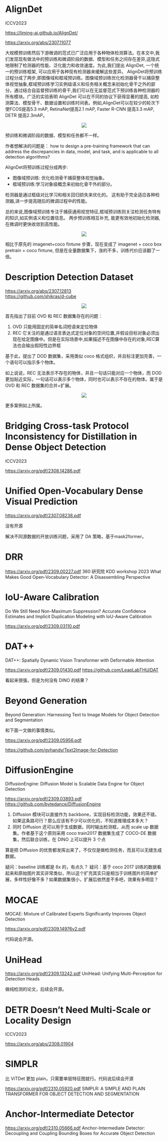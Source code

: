# AlignDet

ICCV2023

https://liming-ai.github.io/AlignDet/

https://arxiv.org/abs/2307.11077

大规模预训练然后下游微调的范式已广泛应用于各种物体检测算法。在本文中,我们发现现有做法中的预训练和微调阶段的数据、模型和任务之间存在差异,这隐式地限制了检测器的性能、泛化能力和收敛速度。为此,我们提出 AlignDet, 一个统一的预训练框架, 可以应用于各种现有检测器来缓解这些差异。 AlignDet将预训练过程分成了两步,即图像域和框域预训练。图像域预训练优化检测器骨干以捕获整体视觉抽象,框域预训练学习实例级语义和任务相关概念来初始化骨干之外的部分。通过结合自监督预训练的骨干,我们可以在无监督范式下预训练各种检测器的所有模块。广泛的实验表明 AlignDet 可以在不同的协议下获得显著的提高, 如检测算法、模型骨干、数据设置和训练时间表。例如,AlignDet可以在较少的轮次下使FCOS提高5.3 mAP, RetinaNet提高2.1 mAP, Faster R-CNN 提高3.3 mAP, DETR 提高2.3mAP。

<div align=center>
<img src="https://github.com/open-mmlab/mmdetection/assets/17425982/a25952ee-4e99-4620-98f6-b3a7e4f42e29"/>
</div>

预训练和微调阶段的数据、模型和任务都不一样。

作者想解决的问题是： how to design a pre-training framework that can address the discrepancies in data, model, and task, and is applicable to all detection algorithms?

AlignDet将预训练过程分成两步:

- 图像域预训练: 优化检测骨干捕获整体视觉抽象。
- 框域预训练:学习对象级概念来初始化骨干外的部分。

检测器是通过框级对比学习和相关回归损失来优化的。 这有助于完全适应各种检测器,进一步提高随后的微调过程中的性能。

总的来说,图像域预训练专注于捕获通用视觉特征,框域预训练则关注检测任务特有的知识,如实例语义和位置信息。 两步预训练相互补充, 能更有效地初始化检测器, 在微调时更快收敛到高性能。

<div align=center>
<img src="https://github.com/open-mmlab/mmdetection/assets/17425982/6886c35b-95f3-4441-b6f1-0a3487c39a82"/>
</div>

相比于原先的 imagenet+coco fintune 步骤，现在变成了 imagenet + coco box pretrain + coco fintune, 但是在全量数据集下，涨的不多，训练代价应该翻了一倍。

# Description Detection Dataset 

https://arxiv.org/abs/2307.12813  
https://github.com/shikras/d-cube

<div align=center>
<img src="https://github.com/open-mmlab/mmdetection/assets/17425982/0870af80-f983-4a0d-8f8b-3ae15cadc3d7"/>
</div>

首先指出了目前 OVD 和 REC 数据集存在的问题：

1. OVD 只能用固定的简单名词短语来定位物体
2. REC 它关注的是通过语言表达式定位对象的空间位置,并假设目标对象必须出现在给定图像中。但是在实际场景中,如果描述不在图像中存在的对象,REC算法也会输出假阳性边界框

基于此，提出了 DOD 数据集，采用类似 coco 格式组织，并且标注更加完善，一个语句可以指示多个物体。

如上说说，REC 无法表示不存在的物体，并且一句话只能对应一个物体，而 DOD 更加贴近实际，一句话可以表示多个物体，同时也可以表示不存在的物体。属于是 OVD 和 REC 数据集的合并+扩展。

<div align=center>
<img src="https://github.com/open-mmlab/mmdetection/assets/17425982/c94c1a79-efe4-473c-af8e-413ad62a9ef0"/>
</div>

更多案例如上所属。

# Bridging Cross-task Protocol Inconsistency for Distillation in Dense Object Detection

ICCV2023

https://arxiv.org/pdf/2308.14286.pdf

# Unified Open-Vocabulary Dense Visual Prediction

https://arxiv.org/pdf/2307.08238.pdf

没有开源

解决不同源数据的开放训练问题，采用了 DA 策略，基于mask2former。

# DRR

https://arxiv.org/pdf/2309.00227.pdf  360 研究院 KDD workshop 2023
What Makes Good Open-Vocabulary Detector: A  Disassembling Perspective

# IoU-Aware Calibration

Do We Still Need Non-Maximum Suppression? Accurate Confidence Estimates
and Implicit Duplication Modeling with IoU-Aware Calibration

https://arxiv.org/pdf/2309.03110.pdf

# DAT++

DAT++: Spatially Dynamic Vision Transformer with Deformable Attention

https://arxiv.org/pdf/2309.01430.pdf
https://github.com/LeapLabTHU/DAT

看起来很强，但是为何没有 DINO 的结果？

# Beyond Generation

Beyond Generation: Harnessing Text to Image Models for Object Detection and Segmentation

和下面一文做的事情类似。

https://arxiv.org/pdf/2309.05956.pdf

https://github.com/gyhandy/Text2Image-for-Detection

# DiffusionEngine

DiffusionEngine: Diffusion Model is Scalable Data Engine for Object Detection

https://arxiv.org/pdf/2309.03893.pdf
https://github.com/bytedance/DiffusionEngine

1. Diffusion 模块可以直接作为 backbone，实现目标检测功能，效果还不错，如果这条路可行？那么应该有不少可以优化的，不知道推理成本多大？
2. 同时 Diffusion 还可以用于生成数据，同时输出检测框，从而 scale up 数据集。作者基于这个原则采用 coco train2017 数据集生成了 COCO-DE 数据集，然后联合训练，在 DINO 上可以提升 3 个点

算是把 Diffusion 的优势都发挥出来了，不仅仅是做检测任务，而且可以无缝生成数据。

疑问：baseline 训练都是 6x 的，有点久？
疑问：基于 coco 2017 训练的数据看起来和原始图片其实非常类似，所以这个扩充其实只是相当于训练图片的简单扩展，多样性好像不多？如果数据集很小，扩展后依然差不多吧，效果有多明显？

# MOCAE

MOCAE: Mixture of Calibrated Experts Significantly Improves Object Detection

https://arxiv.org/pdf/2309.14976v2.pdf

代码说会开源。

# UniHead

https://arxiv.org/pdf/2309.13242.pdf
UniHead: Unifying Multi-Perception for Detection Heads

做纯检测的论文，后续会开源。

# DETR Doesn’t Need Multi-Scale or Locality Design

ICCV2023

https://arxiv.org/abs/2308.01904


# SIMPLR

比 ViTDet 更加 plain，只需要单层特征图就行。代码说后续会开源

https://arxiv.org/pdf/2310.05920.pdf
SIMPLR: A SIMPLE AND PLAIN TRANSFORMER FOR OBJECT DETECTION AND SEGMENTATION

# Anchor-Intermediate Detector

https://arxiv.org/pdf/2310.05666.pdf
Anchor-Intermediate Detector: Decoupling and Coupling Bounding Boxes for Accurate Object Detection



